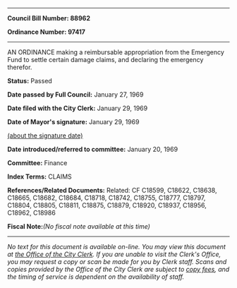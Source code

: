 

********

**Council Bill Number: 88962**
   
**Ordinance Number: 97417**
********

 AN ORDINANCE making a reimbursable appropriation from the Emergency Fund to settle certain damage claims, and declaring the emergency therefor.

**Status:** Passed
   
**Date passed by Full Council:** January 27, 1969
   
**Date filed with the City Clerk:** January 29, 1969
   
**Date of Mayor's signature:** January 29, 1969
   
[(about the signature date)](/~public/approvaldate.htm)
   
   
   
**Date introduced/referred to committee:** January 20, 1969
   
**Committee:** Finance
   
   
**Index Terms:** CLAIMS

**References/Related Documents:** Related: CF C18599, C18622, C18638, C18665, C18682, C18684, C18718, C18742, C18755, C18777, C18797, C18804, C18805, C18811, C18875, C18879, C18920, C18937, C18956, C18962, C18986

**Fiscal Note:**_(No fiscal note available at this time)_
********

_No text for this document is available on-line. You may view this document at [the Office of the City Clerk](http://www.seattle.gov/leg/clerk/contactUs.htm). If you are unable to visit the Clerk's Office, you may request a copy or scan be made for you by Clerk staff. Scans and copies provided by the Office of the City Clerk are subject to [copy fees](http://clerk.seattle.gov/~public/clerkfees.htm), and the timing of service is dependent on the availability of staff._


